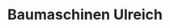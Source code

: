 ---
title: "Baumaschinen Ulreich"
url: /hochneukirchen-gschaidt/baumaschinen-ulreich/
shop: Warenhaus
---